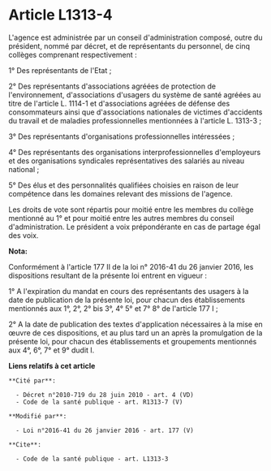 # Article L1313-4

L'agence est administrée par un conseil d'administration composé, outre du président, nommé par décret, et de représentants
du personnel, de cinq collèges comprenant respectivement : 

1° Des représentants de l'Etat ; 

2° Des représentants d'associations agréées de protection de l'environnement, d'associations d'usagers du système de santé
agréées au titre de l'article L. 1114-1 et d'associations agréées de défense des consommateurs ainsi que d'associations
nationales de victimes d'accidents du travail et de maladies professionnelles mentionnées à l'article L. 1313-3 ; 

3° Des représentants d'organisations professionnelles intéressées ; 

4° Des représentants des organisations interprofessionnelles d'employeurs et des organisations syndicales représentatives des
salariés au niveau national ; 

5° Des élus et des personnalités qualifiées choisies en raison de leur compétence dans les domaines relevant des missions de
l'agence. 

Les droits de vote sont répartis pour moitié entre les membres du collège mentionné au 1° et pour moitié entre les autres
membres du conseil d'administration. Le président a voix prépondérante en cas de partage égal des voix.

**Nota:**

Conformément à l'article 177 II de la loi n° 2016-41 du 26 janvier 2016, les dispositions resultant de la présente loi
entrent en vigueur : 

1° A l'expiration du mandat en cours des représentants des usagers à la date de publication de la présente loi, pour chacun
des établissements mentionnés aux 1°, 2°, 2° bis 3°, 4° 5° et 7° 8° de l'article 177 I ;

2° A la date de publication des textes d'application nécessaires à la mise en œuvre de ces dispositions, et au plus tard un
an après la promulgation de la présente loi, pour chacun des établissements et groupements mentionnés aux 4°, 6°, 7° et 9°
dudit I.

**Liens relatifs à cet article**

	**Cité par**:

	  - Décret n°2010-719 du 28 juin 2010 - art. 4 (VD)
	  - Code de la santé publique - art. R1313-7 (V)

	**Modifié par**:

	  - Loi n°2016-41 du 26 janvier 2016 - art. 177 (V)

	**Cite**:

	  - Code de la santé publique - art. L1313-3
